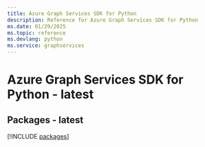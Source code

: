 ```yaml
---
title: Azure Graph Services SDK for Python
description: Reference for Azure Graph Services SDK for Python
ms.date: 01/29/2025
ms.topic: reference
ms.devlang: python
ms.service: graphservices
---
```

# Azure Graph Services SDK for Python - latest
## Packages - latest
[!INCLUDE [packages](graph-services-index.md)]